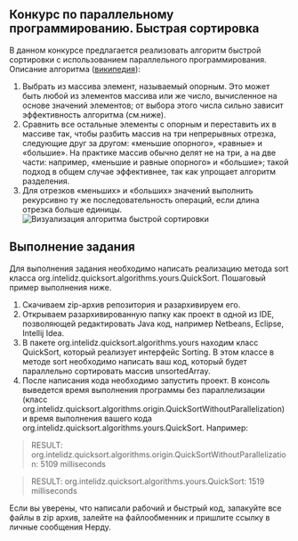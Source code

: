 Конкурс по параллельному программированию. Быстрая сортировка
-------------------------------------------------------------

В данном конкурсе предлагается реализовать алгоритм быстрой сортировки с использованием параллельного программирования.
Описание алгоритма ([википедия](https://ru.wikipedia.org/wiki/%D0%91%D1%8B%D1%81%D1%82%D1%80%D0%B0%D1%8F_%D1%81%D0%BE%D1%80%D1%82%D0%B8%D1%80%D0%BE%D0%B2%D0%BA%D0%B0)):
 1. Выбрать из массива элемент, называемый опорным. Это может быть любой из элементов массива или же число, вычисленное на основе значений элементов; от выбора этого числа сильно зависит эффективность алгоритма (см.ниже).
 2. Сравнить все остальные элементы с опорным и переставить их в массиве так, чтобы разбить массив на три непрерывных отрезка, следующие друг за другом: «меньшие опорного», «равные» и «большие». На практике массив обычно делят не на три, а на две части: например, «меньшие и равные опорного» и «большие»; такой подход в общем случае эффективнее, так как упрощает алгоритм разделения.
 3. Для отрезков «меньших» и «больших» значений выполнить рекурсивно ту же последовательность операций, если длина отрезка больше единицы.
![Визуализация алгоритма быстрой сортировки](https://upload.wikimedia.org/wikipedia/commons/6/6a/Sorting_quicksort_anim.gif)

Выполнение задания
------------------

Для выполнения задания необходимо написать реализацию метода sort класса org.intelidz.quicksort.algorithms.yours.QuickSort. Пошаговый пример выполнения ниже.
 1. Скачиваем zip-архив репозитория и разархивируем его.
 2. Открываем разархивированную папку как проект в одной из IDE, позволяющей редактировать  Java  код, например Netbeans, Eclipse, Intellij Idea.
 3. В пакете org.intelidz.quicksort.algorithms.yours находим класс QuickSort, который реализует интерфейс Sorting. В этом классе в методе sort необходимо написать ваш код, который будет параллельно сортировать массив unsortedArray.
 4. После написания кода необходимо запустить проект. В консоль выведется время выполнения программы без параллелизации (класс org.intelidz.quicksort.algorithms.origin.QuickSortWithoutParallelization) и время выполнения вашего кода org.intelidz.quicksort.algorithms.yours.QuickSort. Например:

> RESULT: org.intelidz.quicksort.algorithms.origin.QuickSortWithoutParallelization: 5109 milliseconds 

> RESULT: org.intelidz.quicksort.algorithms.yours.QuickSort:  1519 milliseconds 

Если вы уверены, что написали рабочий и быстрый код, запакуйте все файлы в zip архив, залейте на файлообменник и пришлите ссылку в личные сообщения Нерду.


